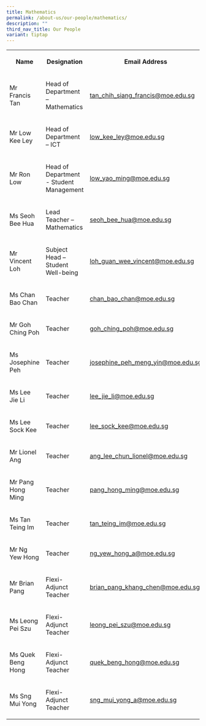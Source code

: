 ```yaml
---
title: Mathematics
permalink: /about-us/our-people/mathematics/
description: ""
third_nav_title: Our People
variant: tiptap
---
```

<table style="minWidth: 100px">
<colgroup>
<col>
<col>
<col>
<col>
</colgroup>
<tbody>
<tr>
<th rowspan="1" colspan="1">
<p>Name</p>
</th>
<th rowspan="1" colspan="1">
<p>Designation</p>
</th>
<th rowspan="1" colspan="1">
<p>Email Address</p>
</th>
<th rowspan="1" colspan="1">
<p>Contact</p>
</th>
</tr>
<tr>
<td rowspan="1" colspan="1">
<p>Mr Francis Tan</p>
</td>
<td rowspan="1" colspan="1">
<p>Head of Department – Mathematics</p>
</td>
<td rowspan="1" colspan="1">
<p><a href="mailto:tan_chih_siang_francis@moe.edu.sg" rel="noopener noreferrer nofollow" target="_blank">tan_chih_siang_francis@moe.edu.sg</a>
</p>
</td>
<td rowspan="1" colspan="1">
<p>65938-117</p>
</td>
</tr>
<tr>
<td rowspan="1" colspan="1">
<p>Mr Low Kee Ley</p>
</td>
<td rowspan="1" colspan="1">
<p>Head of Department – ICT</p>
</td>
<td rowspan="1" colspan="1">
<p><a href="mailto:low_kee_ley@moe.edu.sg" rel="noopener noreferrer nofollow" target="_blank">low_kee_ley@moe.edu.sg</a>
</p>
</td>
<td rowspan="1" colspan="1">
<p>65938-115</p>
</td>
</tr>
<tr>
<td rowspan="1" colspan="1">
<p>Mr Ron Low</p>
</td>
<td rowspan="1" colspan="1">
<p>Head of Department - Student Management</p>
</td>
<td rowspan="1" colspan="1">
<p><a href="mailto:low_yao_ming@moe.edu.sg" rel="noopener noreferrer nofollow" target="_blank">low_yao_ming@moe.edu.sg</a>
</p>
</td>
<td rowspan="1" colspan="1">
<p>65938-156</p>
</td>
</tr>
<tr>
<td rowspan="1" colspan="1">
<p>Ms Seoh Bee Hua</p>
</td>
<td rowspan="1" colspan="1">
<p>Lead Teacher – Mathematics</p>
</td>
<td rowspan="1" colspan="1">
<p><a href="mailto:seoh_bee_hua@moe.edu.sg" rel="noopener noreferrer nofollow" target="_blank">seoh_bee_hua@moe.edu.sg</a>
</p>
</td>
<td rowspan="1" colspan="1">
<p>65938-152</p>
</td>
</tr>
<tr>
<td rowspan="1" colspan="1">
<p>Mr Vincent Loh</p>
</td>
<td rowspan="1" colspan="1">
<p>Subject Head – Student Well-being</p>
</td>
<td rowspan="1" colspan="1">
<p><a href="mailto:loh_guan_wee_vincent@moe.edu.sg" rel="noopener noreferrer nofollow" target="_blank">loh_guan_wee_vincent@moe.edu.sg</a>
</p>
</td>
<td rowspan="1" colspan="1">
<p>65938-150</p>
</td>
</tr>
<tr>
<td rowspan="1" colspan="1">
<p>Ms Chan Bao Chan</p>
</td>
<td rowspan="1" colspan="1">
<p>Teacher</p>
</td>
<td rowspan="1" colspan="1">
<p><a href="mailto:chan_bao_chan@moe.edu.sg" rel="noopener noreferrer nofollow" target="_blank">chan_bao_chan@moe.edu.sg</a>
</p>
</td>
<td rowspan="1" colspan="1">
<p>65938-207</p>
</td>
</tr>
<tr>
<td rowspan="1" colspan="1">
<p>Mr Goh Ching Poh</p>
</td>
<td rowspan="1" colspan="1">
<p>Teacher</p>
</td>
<td rowspan="1" colspan="1">
<p><a href="mailto:goh_ching_poh@moe.edu.sg" rel="noopener noreferrer nofollow" target="_blank">goh_ching_poh@moe.edu.sg</a>
</p>
</td>
<td rowspan="1" colspan="1">
<p>65938-136</p>
</td>
</tr>
<tr>
<td rowspan="1" colspan="1">
<p>Ms Josephine Peh</p>
</td>
<td rowspan="1" colspan="1">
<p>Teacher</p>
</td>
<td rowspan="1" colspan="1">
<p><a href="mailto:josephine_peh_meng_yin@moe.edu.sg" rel="noopener noreferrer nofollow" target="_blank">josephine_peh_meng_yin@moe.edu.sg</a>
</p>
</td>
<td rowspan="1" colspan="1">
<p>65938-185</p>
</td>
</tr>
<tr>
<td rowspan="1" colspan="1">
<p>Ms Lee Jie Li</p>
</td>
<td rowspan="1" colspan="1">
<p>Teacher</p>
</td>
<td rowspan="1" colspan="1">
<p><a href="mailto:lee_jie_li@moe.edu.sg" rel="noopener noreferrer nofollow" target="_blank">lee_jie_li@moe.edu.sg</a>
</p>
</td>
<td rowspan="1" colspan="1">
<p>65938-157</p>
</td>
</tr>
<tr>
<td rowspan="1" colspan="1">
<p>Ms Lee Sock Kee</p>
</td>
<td rowspan="1" colspan="1">
<p>Teacher</p>
</td>
<td rowspan="1" colspan="1">
<p><a href="mailto:lee_sock_kee@moe.edu.sg" rel="noopener noreferrer nofollow" target="_blank">lee_sock_kee@moe.edu.sg</a>
</p>
</td>
<td rowspan="1" colspan="1">
<p>65938-163</p>
</td>
</tr>
<tr>
<td rowspan="1" colspan="1">
<p>Mr Lionel Ang</p>
</td>
<td rowspan="1" colspan="1">
<p>Teacher</p>
</td>
<td rowspan="1" colspan="1">
<p><a href="mailto:ang_lee_chun_lionel@moe.edu.sg" rel="noopener noreferrer nofollow" target="_blank">ang_lee_chun_lionel@moe.edu.sg</a>
</p>
</td>
<td rowspan="1" colspan="1">
<p>65938-186</p>
</td>
</tr>
<tr>
<td rowspan="1" colspan="1">
<p>Mr Pang Hong Ming</p>
</td>
<td rowspan="1" colspan="1">
<p>Teacher</p>
</td>
<td rowspan="1" colspan="1">
<p><a href="mailto:pang_hong_ming@moe.edu.sg" rel="noopener noreferrer nofollow" target="_blank">pang_hong_ming@moe.edu.sg</a>
</p>
</td>
<td rowspan="1" colspan="1">
<p>65938-127</p>
</td>
</tr>
<tr>
<td rowspan="1" colspan="1">
<p>Ms Tan Teing Im</p>
</td>
<td rowspan="1" colspan="1">
<p>Teacher</p>
</td>
<td rowspan="1" colspan="1">
<p><a href="mailto:tan_teing_im@moe.edu.sg" rel="noopener noreferrer nofollow" target="_blank">tan_teing_im@moe.edu.sg</a>
</p>
</td>
<td rowspan="1" colspan="1">
<p>65938-137</p>
</td>
</tr>
<tr>
<td rowspan="1" colspan="1">
<p>Mr Ng Yew Hong</p>
</td>
<td rowspan="1" colspan="1">
<p>Teacher</p>
</td>
<td rowspan="1" colspan="1">
<p><a href="mailto:ng_yew_hong_a@moe.edu.sg" rel="noopener noreferrer nofollow" target="_blank">ng_yew_hong_a@moe.edu.sg</a>
</p>
</td>
<td rowspan="1" colspan="1">
<p>65938-149</p>
</td>
</tr>
<tr>
<td rowspan="1" colspan="1">
<p>Mr Brian Pang</p>
</td>
<td rowspan="1" colspan="1">
<p>Flexi-Adjunct Teacher</p>
</td>
<td rowspan="1" colspan="1">
<p><a href="mailto:brian_pang_khang_chen@moe.edu.sg" rel="noopener noreferrer nofollow" target="_blank">brian_pang_khang_chen@moe.edu.sg</a>
</p>
</td>
<td rowspan="1" colspan="1">
<p>65938-125</p>
</td>
</tr>
<tr>
<td rowspan="1" colspan="1">
<p>Ms Leong Pei Szu</p>
</td>
<td rowspan="1" colspan="1">
<p>Flexi-Adjunct Teacher</p>
</td>
<td rowspan="1" colspan="1">
<p><a href="mailto:leong_pei_szu@moe.edu.sg" rel="noopener noreferrer nofollow" target="_blank">leong_pei_szu@moe.edu.sg</a>
</p>
</td>
<td rowspan="1" colspan="1">
<p>65938-184</p>
</td>
</tr>
<tr>
<td rowspan="1" colspan="1">
<p>Ms Quek Beng Hong</p>
</td>
<td rowspan="1" colspan="1">
<p>Flexi-Adjunct Teacher</p>
</td>
<td rowspan="1" colspan="1">
<p><a href="mailto:quek_beng_hong@moe.edu.sg" rel="noopener noreferrer nofollow" target="_blank">quek_beng_hong@moe.edu.sg</a>
</p>
</td>
<td rowspan="1" colspan="1">
<p>65938-159</p>
</td>
</tr>
<tr>
<td rowspan="1" colspan="1">
<p>Ms Sng Mui Yong</p>
</td>
<td rowspan="1" colspan="1">
<p>Flexi-Adjunct Teacher</p>
</td>
<td rowspan="1" colspan="1">
<p><a href="mailto:Sng_Mui_Yong_A@moe.edu.sg" rel="noopener noreferrer nofollow" target="_blank">sng_mui_yong_a@moe.edu.sg</a>
</p>
</td>
<td rowspan="1" colspan="1">
<p>65938-187</p>
</td>
</tr>
</tbody>
</table>
<p></p>